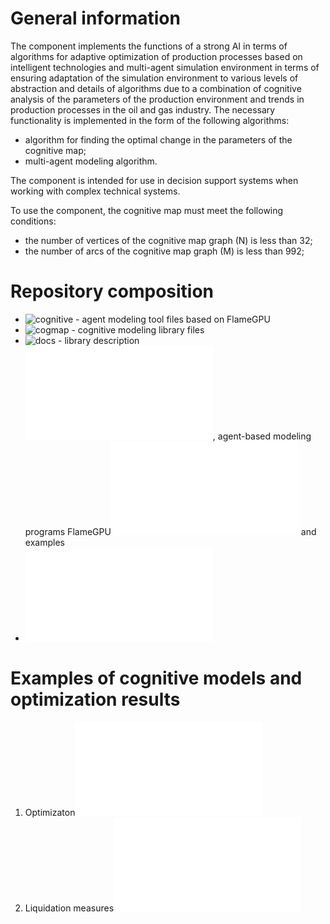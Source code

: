 ﻿
# General information #

The component implements the functions of a strong AI in terms of algorithms for adaptive optimization of production
processes based on intelligent technologies and multi-agent simulation environment in terms of ensuring adaptation
of the simulation environment to various levels of abstraction and details of algorithms due to a combination of cognitive
analysis of the parameters of the production environment and trends in production processes in the oil and gas industry.
The necessary functionality is implemented in the form of the following algorithms:
* algorithm for finding the optimal change in the parameters of the cognitive map;
* multi-agent modeling algorithm.

The component is intended for use in decision support systems when working with complex technical systems.

To use the component, the cognitive map must meet the following conditions:
* the number of vertices of the cognitive map graph (N) is less than 32;
* the number of arcs of the cognitive map graph (M) is less than 992;

# Repository composition #

* ![cognitive](cognitive) - agent modeling tool files based on FlameGPU
* ![cogmap](cogmap) - cognitive modeling library files
* ![docs](docs) - library description![CogMap Optimizer](docs/cogmap_en.md), agent-based modeling programs 
FlameGPU![Cognitive](docs/cognitive_en.md) and examples
* ![License GPL v3.0](LICENSE.md)

# Examples of cognitive models and optimization results #
1. Optimizaton![debit wells](docs/example1/Control_example_1_ReadMe_en.md)
2. Liquidation measures![oil spill](docs/example2/Control_example_2_ReadMe_en.md)

 

